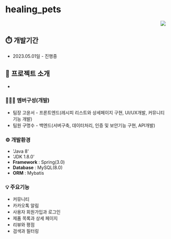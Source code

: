 # healing_pets
<div align="right">
<img src="https://hits.seeyoufarm.com/api/count/incr/badge.svg?url=https%3A%2F%2Fgithub.com%2Fhdimmfh%2Fhit-counter&count_bg=%2379C83D&title_bg=%23555555&icon=&icon_color=%23E7E7E7&title=hits&edge_flat=false">
</div>

## ⏱️ 개발기간
* 2023.05.01일 - 진행중

## 🙈 프로젝트 소개
 - 

### 🧑‍🤝‍🧑 멤버구성(개발)
 - 팀장 고윤서 - 프론트엔드(레시피 리스트와 상세페이지 구현, UI/UX개발, 커뮤니티 기능 개발)
 - 팀원 구명수 - 백엔드(서버구축, 데이터처리, 인증 및 보안기능 구현, API개발)

### ⚙️ 개발환경
 - 'Java 8'
 - 'JDK 1.8.0'
 - **Framework** : Spring(3.0)
 - **Database** : MySQL(8.0)
 - **ORM** : Mybatis

### 💡 주요기능
- 커뮤니티
- 카카오톡 알림
- 사용자 회원가입과 로그인
- 제품 목록과 상세 페이지
- 리뷰와 평점
- 검색과 필터링
